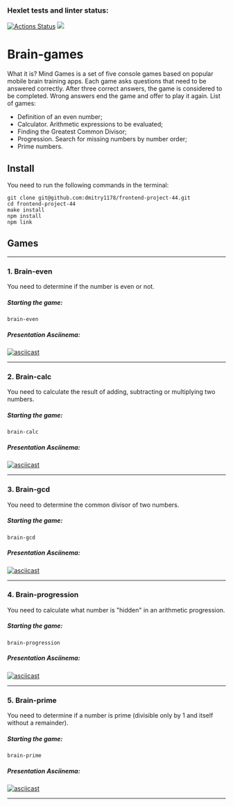 ### Hexlet tests and linter status:
[![Actions Status](https://github.com/Augmar/frontend-project-44/workflows/hexlet-check/badge.svg)](https://github.com/Augmar/frontend-project-44/actions)
<a href="https://codeclimate.com/github/Augmar/frontend-project-44/maintainability"><img src="https://api.codeclimate.com/v1/badges/e3d049fff8bfa8c5c927/maintainability" /></a>
# Brain-games
What it is?
Mind Games is a set of five console games based on popular mobile brain training apps. Each game asks questions that need to be answered correctly. After three correct answers, the game is considered to be completed. Wrong answers end the game and offer to play it again.
List of games:
* Definition of an even number;
* Calculator. Arithmetic expressions to be evaluated;
* Finding the Greatest Common Divisor;
* Progression. Search for missing numbers by number order;
* Prime numbers.

## Install
You need to run the following commands in the terminal:
```
git clone git@github.com:dmitry1178/frontend-project-44.git
cd frontend-project-44
make install
npm install
npm link
```

## Games
***
### 1. Brain-even
You need to determine if the number is even or not.
##### Starting the game:
``` brain-even ```
##### Presentation Asciinema:
[![asciicast](https://asciinema.org/a/qi39hrHPMMxwnAfmhmX91HMR0.svg)](https://asciinema.org/a/qi39hrHPMMxwnAfmhmX91HMR0)
***
### 2. Brain-calc
You need to calculate the result of adding, subtracting or multiplying two numbers.
##### Starting the game:
``` brain-calc ```
##### Presentation Asciinema:
[![asciicast](https://asciinema.org/a/1tnto40DlOfrL3BtxuSKyhdJE.svg)](https://asciinema.org/a/1tnto40DlOfrL3BtxuSKyhdJE)
***
### 3. Brain-gcd
You need to determine the common divisor of two numbers.
##### Starting the game:
``` brain-gcd ```
##### Presentation Asciinema:
[![asciicast](https://asciinema.org/a/pXOIjbcVAT3E9PgMHRn9uCW1Q.svg)](https://asciinema.org/a/pXOIjbcVAT3E9PgMHRn9uCW1Q)
***
### 4. Brain-progression
You need to calculate what number is "hidden" in an arithmetic progression.
##### Starting the game:
``` brain-progression ```
##### Presentation Asciinema:
[![asciicast](https://asciinema.org/a/SCPuEHTTRC2wSNTRtt4wdWRyD.svg)](https://asciinema.org/a/SCPuEHTTRC2wSNTRtt4wdWRyD)
***

### 5. Brain-prime
You need to determine if a number is prime (divisible only by 1 and itself without a remainder).
##### Starting the game:
``` brain-prime ```
##### Presentation Asciinema:
[![asciicast](https://asciinema.org/a/ZzlY1dbJQsQ9UR1RjaVII8wx5.svg)](https://asciinema.org/a/ZzlY1dbJQsQ9UR1RjaVII8wx5)
***